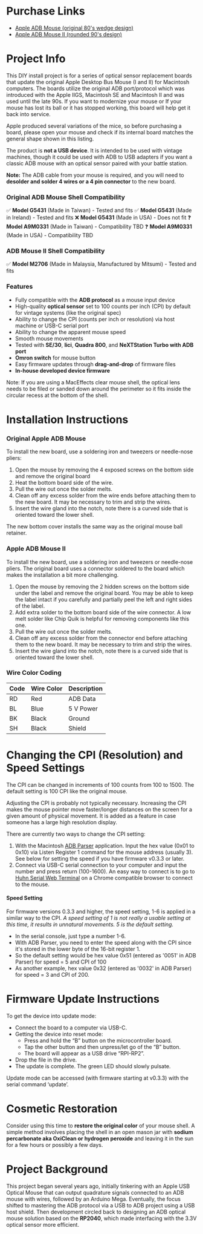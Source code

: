 # Purchase Links
- [Apple ADB Mouse (original 80's wedge design)](https://www.tindie.com/products/ttdesign/apple-desktop-bus-adb-optical-mouse-retro-board/)
- [Apple ADB Mouse II (rounded 90's design)](https://www.tindie.com/products/ttdesign/apple-desktop-bus-adb-ii-optical-mouse-retro-board/)
# Project Info

This DIY install project is for a series of optical sensor replacement boards that update the original Apple Desktop Bus Mouse (I and II) for Macintosh computers. The boards utilize the original ADB port/protocol which was introduced with the Apple IIGS, Macintosh SE and Macintosh II and was used until the late 90s. If you want to modernize your mouse or If your mouse has lost its ball or it has stopped working, this board will help get it back into service. 

Apple produced several variations of the mice, so before purchasing a board, please open your mouse and check if its internal board matches the general shape shown in this listing. 

The product is **not a USB device**. It is intended to be used with vintage machines, though it could be used with ADB to USB adapters if you want a classic ADB mouse with an optical sensor paired with your battle station.

**Note:** The ADB cable from your mouse is required, and you will need to **desolder and solder 4 wires or a 4 pin connector** to the new board.

### Original ADB Mouse Shell Compatibility

  ✅ **Model G5431** (Made in Taiwan) - Tested and fits
  ✅ **Model G5431** (Made in Ireland) - Tested and fits
  ❌ **Model G5431** (Made in USA) - Does not fit
  ❓ **Model A9M0331** (Made in Taiwan) - Compatibility TBD
  ❓ **Model A9M0331** (Made in USA) - Compatibility TBD

### ADB Mouse II Shell Compatibility

  ✅ **Model M2706** (Made in Malaysia, Manufactured by Mitsumi) - Tested and fits

### Features

- Fully compatible with the  **ADB protocol** as a mouse input device
- High-quality **optical sensor** set to 100 counts per inch (CPI) by default for vintage systems (like the original spec)
- Ability to change the CPI (counts per inch or resolution) via host machine or USB-C serial port
- Ability to change the apparent mouse speed
- Smooth mouse movements
- Tested with **SE/30**, **Iici**, **Quadra 800**, and **NeXTStation Turbo with ADB port**
- **Omron switch** for mouse button
- Easy firmware updates through **drag-and-drop** of firmware files
- **In-house developed device firmware**

Note: If you are using a MacEffects clear mouse shell, the optical lens needs to be filed or sanded down around the perimeter so it fits inside the circular recess at the bottom of the shell.

# Installation Instructions

### Original Apple ADB Mouse

To install the new board, use a soldering iron and tweezers or needle-nose pliers:

1. Open the mouse by removing the 4 exposed screws on the bottom side and remove the original board
2. Heat the bottom board side of the wire.
2. Pull the wire out once the solder melts.
3. Clean off any excess solder from the wire ends before attaching them to the new board. It may be necessary to trim and strip the wires.
4. Insert the wire gland into the notch, note there is a curved side that is oriented toward the lower shell.

The new bottom cover installs the same way as the original mouse ball retainer.

### Apple ADB Mouse II

To install the new board, use a soldering iron and tweezers or needle-nose pliers. The original board uses a connector soldered to the board which makes the installation a bit more challenging.

1. Open the mouse by removing the 2 hidden screws on the bottom side under the label and remove the original board. You may be able to keep the label intact if you carefully and partially peel the left and right sides of the label.
2. Add extra solder to the bottom board side of the wire connector. A low melt solder like Chip Quik is helpful for removing components like this one.
2. Pull the wire out once the solder melts.
3. Clean off any excess solder from the connector end before attaching them to the new board. It may be necessary to trim and strip the wires.
4. Insert the wire gland into the notch, note there is a curved side that is oriented toward the lower shell.

### Wire Color Coding

| Code | Wire Color | Description  |
|------|------------|--------------|
| RD   | Red        | ADB Data     |
| BL   | Blue       | 5 V Power    |
| BK   | Black      | Ground       |
| SH   | Black      | Shield       |

# Changing the CPI (Resolution) and Speed Settings

The CPI can be changed in increments of 100 counts from 100 to 1500. The default setting is 100 CPI like the original mouse.

Adjusting the CPI is probably not typically necessary. Increasing the CPI makes the mouse pointer move faster/longer distances on the screen for a given amount of physical movement. It is added as a feature in case someone has a large high resolution display.

There are currently two ways to change the CPI setting:

1. With the Macintosh [ADB Parser](http://macintoshgarden.org/apps/adb-parser) application. Input the hex value (0x01 to 0x10) via Listen Register 1 command for the mouse address (usually 3). See below for setting the speed if you have firmware v0.3.3 or later.
2. Connect via USB-C serial connection to your computer and input the number and press return (100-1600). An easy way to connect is to go to [Huhn Serial Web Terminal](https://serial.huhn.me/) on a Chrome compatible browser to connect to the mouse.

#### Speed Setting

For firmware versions 0.3.3 and higher, the speed setting, 1-6 is applied in a similar way to the CPI. *A speed setting of 1 is not really a usable setting at this time, it results in unnatural movements. 5 is the default setting.* 
- In the serial console, just type a number 1-6. 
-  With ADB Parser, you need to enter the speed along with the CPI since it's stored in the lower byte of the 16-bit register 1. 
  -  So the default setting would be hex value 0x51 (entered as '0051' in ADB Parser) for speed = 5 and CPI of 100
  -  As another example, hex value 0x32 (entered as '0032' in ADB Parser) for speed = 3 and CPI of 200.

# Firmware Update Instructions

To get the device into update mode:

- Connect the board to a computer via USB-C.
- Getting the device into reset mode:
  - Press and hold the “B” button on the microcontroller board.
  - Tap the other button and then unpress/let go of the “B” button.
  - The board will appear as a USB drive “RPI-RP2”.
- Drop the file in the drive.
- The update is complete. The green LED should slowly pulsate.

Update mode can be accessed (with firmware starting at v0.3.3) with the serial command ‘update’.

# Cosmetic Restoration

Consider using this time to **restore the original color** of your mouse shell. A simple method involves placing the shell in an open mason jar with **sodium percarbonate aka OxiClean or hydrogen peroxide** and leaving it in the sun for a few hours or possibly a few days.

# Project Background

This project began several years ago, initially tinkering with an Apple USB Optical Mouse that can output quadrature signals connected to an ADB mouse with wires, followed by an Arduino Mega. Eventually, the focus shifted to mastering the ADB protocol via a USB to ADB project using a USB host shield. Then development circled back to designing an ADB optical mouse solution based on the **RP2040**, which made interfacing with the 3.3V optical sensor more efficient.
